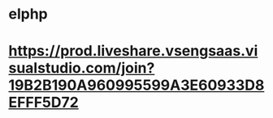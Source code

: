 # elphp
# https://prod.liveshare.vsengsaas.visualstudio.com/join?19B2B190A960995599A3E60933D8EFFF5D72